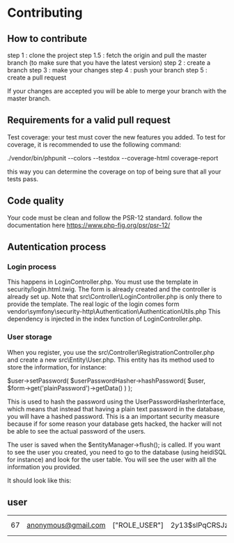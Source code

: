 # Contributing

## How to contribute
step 1 : clone the project
step 1.5 : fetch the origin and pull the master branch (to make sure that you have the latest version)
step 2 : create a branch
step 3 : make your changes
step 4 : push your branch
step 5 : create a pull request

If your changes are accepted you will be able to merge your branch with the master branch.

## Requirements for a valid pull request
Test coverage: your test must cover the new features you added. To test for coverage, it is recommended to use the following command:

./vendor/bin/phpunit --colors --testdox --coverage-html coverage-report

this way you can determine the coverage on top of being sure that all your tests pass.

## Code quality
Your code must be clean and follow the PSR-12 standard.
follow the documentation here
https://www.php-fig.org/psr/psr-12/

## Autentication process
### Login process
This happens in LoginController.php. You must use the template in security/login.html.twig. The form is already created and the controller is already set up. Note that src\Controller\LoginController.php is only there to provide the template. The real logic of the login comes form vendor\symfony\security-http\Authentication\AuthenticationUtils.php This dependency is injected in the index function of LoginController.php. 

### User storage
When you register, you use the src\Controller\RegistrationController.php and create a new src\Entity\User.php. This entity has its method used to store the information, for instance:

$user->setPassword(
                $userPasswordHasher->hashPassword(
                    $user,
                    $form->get('plainPassword')->getData()
                )
            );

This is used to hash the password using the UserPasswordHasherInterface, which means that instead that having a plain text password in the database, you will have a hashed password. This is a an important security measure because if for some reason your database gets hacked, the hacker will not be able to see the actual password of the users.

The user is saved when the $entityManager->flush(); is called. If you want to see the user you created, you need to go to the database (using heidiSQL for instance) and look for the user table. You will see the user with all the information you provided.

It should look like this:

user
---
|  |  |  |  |  |  |  | 
| ---: | --- | --- | --- | ---: | --- | --- | 
| 67 | anonymous@gmail.com | ["ROLE_USER"] | $2y$13$slPqCRSJzU7ITw2K.9USI.zes298ofakeencodedpasswordmsQXO | 1 | John Doe | https://static.wikia.nocookie.net/shadowsdietwice/images/d/d1/Withered_Red_Gourd.png | 
